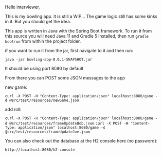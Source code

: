 Hello interviewer,

This is my bowling app. It is still a WIP... The game logic still has some kinks in it. But you should get the idea.

This app is written in Java with the Spring Boot framework. 
To run it from this source you will need Java 11 and Gradle 5 installed, 
then run `gradle bootrun` from within the project folder.

if you want to run it from the jar, first navigate to it and then run:

`java -jar bowling-app-0.0.1-SNAPSHOT.jar`

It should be using port 8080 by default

From there you can POST some JSON messages to the app

new game: 

`curl -X POST -H "Content-Type: application/json" localhost:8080/game -d @src/test/resources/newGame.json`

add roll:

`curl -X POST -H "Content-Type: application/json" localhost:8080/game -d @src/test/resources/frameUpdateBob.json`
`curl -X POST -H "Content-Type: application/json" localhost:8080/game -d @src/test/resources/frameUpdateJoe.json`

You can also check out the database at the H2 console here (no password): 

`http://localhost:8080/h2-console`